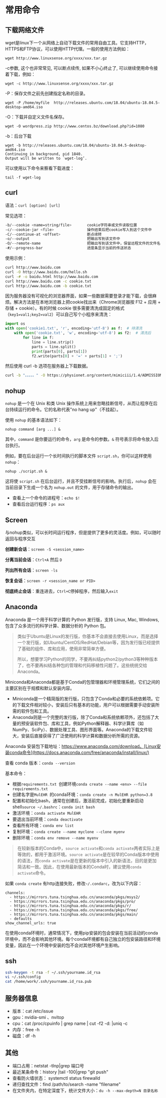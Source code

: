 # 常用命令

## 下载网络文件

wget是linux下一个从网络上自动下载文件的常用自由工具。它支持HTTP，HTTPS和FTP协议，可以使用HTTP代理。一般的使用方法例如：

```shell
wget http://www.linuxsense.org/xxxx/xxx.tar.gz
```

-c参数, 这个也非常常见, 可以断点续传, 如果不小心终止了, 可以继续使用命令接着下载，例如：

```shell
wget -c http://www.linuxsense.org/xxxx/xxx.tar.gz
```

-P：保存文件之前先创建指定名称的目录。

```shell
wget -P /home/myfile  http://releases.ubuntu.com/18.04/ubuntu-18.04.5-desktop-amd64.iso
```

-O：下载并自定义文件名保存。

```shell
wget -O wordpress.zip http://www.centos.bz/download.php?id=1080 
```

-b：后台下载

```shell
wget -b http://releases.ubuntu.com/18.04/ubuntu-18.04.5-desktop-amd64.iso
Continuing in background, pid 1840. 
Output will be written to `wget-log’. 
```

可以使用以下命令来察看下载进度：

```shell
tail -f wget-log
```

## curl

语法：`curl [option] [url]`

常见选项：

```bash
-b/--cookie <name=string/file>    	 cookie字符串或文件读取位置
-c/--cookie-jar <file>               操作结束后把cookie写入到这个文件中
-C/--continue-at <offset>            断点续转
-o/--output                          把输出写到该文件中
-O/--remote-name                     把输出写到该文件中，保留远程文件的文件名
-#/--progress-bar                    进度条显示当前的传送状态
```

使用示例：

```bash
curl http://www.baidu.com
curl -O http://www.baidu.com/hello.sh
curl -# -o baidu.html http://www.baidu.com
curl http://www.baidu.com -c cookie.txt
curl http://www.baidu.com -b cookie.txt
```

因为服务器没有可视化的浏览器界面，如果一些数据需要登录才能下载，会很麻烦。解决方法是在本地浏览器上把cookie找出来（Chrome浏览器按 F12 + 应用 + 存储 + cookie）。有的时候 cookie 很多需要清洗成固定的格式（`key1=val1;key2=val2`）可以自己写个小程序来清洗：

```python
import os
with open('cookie1.txt', 'r', encoding='utf-8') as f:  # 待清洗
    with open('cookie.txt', 'w', encoding='utf-8') as f2:  # 清洗后
        for line in f:
            line = line.strip()
            parts = line.split()
            print(parts[0], parts[1])
            f2.write(parts[0] + '=' + parts[1] + ';')
```

然后使用 curl -b 选项在服务器上下载数据。

```bash
curl -b "。。。。。" -O https://physionet.org/content/mimiciii/1.4/ADMISSIONS.csv.gz -#
```

## nohup

`nohup` 是一个在 Unix 和类 Unix 操作系统上用来忽略挂断信号，从而让程序在后台持续运行的命令。它的名称代表"no hang up"（不挂起）。

使用 `nohup` 的基本语法如下：

```
nohup command [arg ...] &
```

其中，`command` 是你要运行的命令，`arg` 是命令的参数。`&` 符号表示将命令放入后台执行。

例如，要在后台运行一个长时间执行的脚本文件 `script.sh`，你可以这样使用 `nohup`：

```
nohup ./script.sh &
```

这将使 `script.sh` 在后台运行，并且不受挂断信号的影响。执行后，`nohup` 会在当前目录下生成一个名为 `nohup.out` 的文件，用于存储命令的输出。

- 查看上一个命令的进程号：`echo $!`
- 查看后台运行程序：`ps aux`

## Screen

与nohup类似，可以长时间运行程序，但是提供了更多的灵活度。例如，可以随时返回与程序交互

**创建新会话**：`screen -S <session_name>`

**分离当前会话**：`Ctrl+A` 然后 `D`

**列出所有会话**：`screen -ls`

**恢复会话**：`screen -r <session_name or PID>`

**彻底终止会话**：重连进去，`Ctrl+C`停掉程序，然后输入`exit`

## Anaconda 

Anaconda 是一个用于科学计算的 Python 发行版，支持 Linux, Mac, Windows, 包含了众多流行的科学计算、数据分析的 Python 包。

> 类似于Ubuntu是Linux的发行版，你基本不会直接去使用Linux，而是选择一个发行版，如Ubuntu/CentOS/RedHat/Debian等，因为发行版已经提供了基础的组件、库和应用，使用非常简单方便。
>
> 所以，想要学习Python的同学，不要再纠结python2/python3等种种版本了，也不要再纠结各种包的管理和代码移植性问题了。这些统统交给Anaconda。

Miniconda和Anaconda都是基于Conda的包管理器和环境管理系统，它们之间的主要区别在于规模和默认安装内容。

- Miniconda是一个精简版的发行版，只包含了Conda和必要的系统依赖项。它的下载文件相对较小，安装后只有基本的功能，用户可以根据需要手动安装所需的软件包和工具。
- Anaconda则是一个完整的发行版，除了Conda和系统依赖项外，还包括了大量的预安装软件包、库和工具，例如Python解释器、科学计算库（如NumPy、SciPy）、数据处理工具、图形界面等。Anaconda的下载文件较大，安装后直接获得了广泛使用的科学计算和数据分析所需的资源。

Anaconda 安装包下载地址：https://www.anaconda.com/download。[Linux安装conda命令](https://docs.anaconda.com/free/anaconda/install/linux/)

查看 conda 版本：`conda --version`

基本命令：

- 根据`requirements.txt `创建环境`conda create --name <env> --file requirements.txt`
- 创建名字是`MulEHR `的conda环境：`conda create -n MulEHR python=3.8`
- 配置和初始化bash，通常在创建后，激活前完成，初始化要重新启动shell`source ~/.bashrc`：`conda init bash`
- 激活环境：`conda activate MulEHR `
- 要退出当前环境：`conda deactivate`
- 查看所有环境：`conda env list`
- 复制环境：`conda create --name myclone --clone myenv`
- 删除环境：`conda env remove --name myenv`

> 在较新版本的Conda中，`source activate`和`conda activate`两者实际上是等效的，都用于激活环境。`source activate`是在较早的Conda版本中使用的语法，而`conda activate`是在更新的版本中引入的新语法，目的是更加简洁和一致。因此，在使用最新版本的Conda时，建议使用`conda activate`命令。

如果 `conda create` 有http连接失败，修改`~/.condarc`，改为以下内容：

```
channels:
  - https://mirrors.tuna.tsinghua.edu.cn/anaconda/pkgs/msys2/
  - https://mirrors.tuna.tsinghua.edu.cn/anaconda/pkgs/pro/
  - https://mirrors.tuna.tsinghua.edu.cn/anaconda/pkgs/r/
  - https://mirrors.tuna.tsinghua.edu.cn/anaconda/pkgs/free/
  - https://mirrors.tuna.tsinghua.edu.cn/anaconda/pkgs/main/
  - defaults
show_channel_urls: true
```

在使用conda环境时，通常情况下，使用pip安装的包会安装在当前活动的conda环境中，而不会影响其他环境。每个conda环境都有自己独立的包安装路径和环境变量，因此在一个环境中安装的包不会对其他环境产生影响。

## ssh

```bash
ssh-keygen -t rsa -f ~/.ssh/yourname.id_rsa
vi ~/.ssh/config
cat /home/work/.ssh/yourname.id_rsa.pub
```

## 服务器信息

- 版本：cat /etc/issue 
- gpu：nvidia-smi 、nvitop
- cpu：cat /proc/cpuinfo | grep name | cut -f2 -d: |uniq -c 
- 内存：free -h 
- 磁盘：df -h 

## 其他

- 端口占用：netstat -tlnp|grep 端口号 
- 最近某条命令：history |tail -100|grep "git push" 
- 查看防火墙状态： systemctl status firewalld 
- 递归查找文件：find /path/to/search -name "filename"
- 在文件夹内，在特定深度下，统计文件大小：`du -h --max-depth=N 目录名称`

